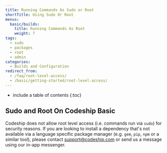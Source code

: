 ```yaml
---
title: Running Commands As Sudo or Root
shortTitle: Using Sudo Or Root
menus:
  basic/builds:
    title: Running Commands As Root
    weight: 7
tags:
  - sudo
  - packages
  - root
  - admin
categories:
  - Builds and Configuration  
redirect_from:
  - /faq/root-level-access/
  - /basic/getting-started/root-level-access/
---
```


* include a table of contents
{:toc}

## Sudo and Root On Codeship Basic

Codeship does not allow root level access (i.e. commands run via `sudo`) for security reasons. If you are looking to install a dependency that's not available via a language specific package manager (e.g. `gem`, `pip`, `npm` or a similar tool), please contact [support@codeship.com](mailto:support@codeship.com) or send us a message using our in-app messenger.
